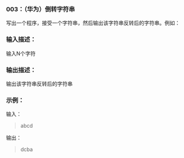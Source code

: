 ### 003：（华为）倒转字符串
写出一个程序，接受一个字符串，然后输出该字符串反转后的字符串。例如：

### 输入描述：
输入N个字符

### 输出描述：
输出该字符串反转后的字符串

### 示例：

输入：
> abcd

输出：
> dcba